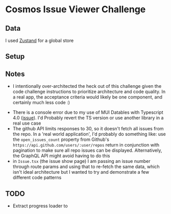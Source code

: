 # Cosmos Issue Viewer Challenge

## Data
I used [Zustand](https://github.com/pmndrs/zustand) for a global store
## Setup

## Notes

- I intentionally over-architected the heck out of this challenge given the code challenge instructions to prioritize architecture and code quality. In a real app, the acceptance criteria would likely be one component, and certainly much less code :)
<!-- - On a similar note, I focused on data over UI. [SALT Lending's Homepage](http://www.saltlending.com) is a much better example of my preference for aesthetic, but if it's a concern I'd be happy to come back and add more style. On a similar note (for full disclosure): while I wrote the majority of the code from scratch, some of what's in `Issue.tsx` is copy-pasted from Material UI's [card exampe](https://material-ui.com/components/cards/) -->
- There is a console error due to my use of MUI Datables with Typescript 4.0 ([issue](https://github.com/gregnb/mui-datatables/issues/1261)). I'd Probably revert the TS version or use another library in a real use case
- The github API limits responses to 30, so it doesn't fetch all issues from the repo. In a 'real world application', I'd probably do something like: use the `open_issues_count` property from Github's `https://api.github.com/users/:user/repos` return in conjunction with pagination to make sure all repo issues can be displayed. Alternatively, the GraphQL API might avoid having to do this
- in `Issue.tsx` (the issue show page) I am passing an issue number through route params and using that to re-fetch the same data, which isn't ideal architecture but I wanted to try and demonstrate a few different code patterns

## TODO
- Extract progress loader to 
